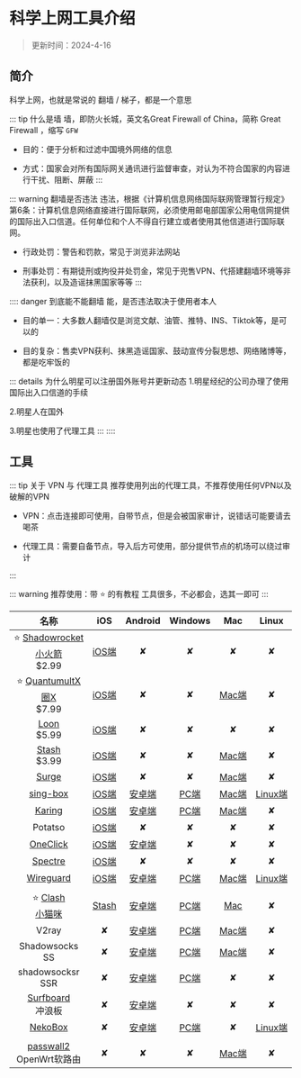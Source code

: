 # 科学上网工具介绍

> 更新时间：2024-4-16


## 简介

科学上网，也就是常说的 翻墙 / 梯子，都是一个意思


::: tip 什么是墙
墙，即防火长城，英文名Great Firewall of China，简称 Great Firewall ，缩写 `GFW`

* 目的：便于分析和过滤中国境外网络的信息

* 方式：国家会对所有国际网关通讯进行监督审查，对认为不符合国家的内容进行干扰、阻断、屏蔽
:::





::: warning 翻墙是否违法
违法，根据《计算机信息网络国际联网管理暂行规定》第6条：计算机信息网络直接进行国际联网，必须使用邮电部国家公用电信网提供的国际出入口信道。任何单位和个人不得自行建立或者使用其他信道进行国际联网。

* 行政处罚：警告和罚款，常见于浏览非法网站

* 刑事处罚：有期徒刑或拘役并处罚金，常见于兜售VPN、代搭建翻墙环境等非法获利，以及造谣抹黑国家等等
:::





:::: danger 到底能不能翻墙
能，是否违法取决于使用者本人

* 目的单一：大多数人翻墙仅是浏览文献、油管、推特、INS、Tiktok等，是可以的

* 目的复杂：售卖VPN获利、抹黑造谣国家、鼓动宣传分裂思想、网络赌博等，都是吃牢饭的

::: details 为什么明星可以注册国外账号并更新动态
1.明星经纪的公司办理了使用国际出入口信道的手续

2.明星人在国外

3.明星也使用了代理工具
:::
::::





## 工具

::: tip 关于 VPN 与 代理工具
推荐使用列出的代理工具，不推荐使用任何VPN以及破解的VPN

* VPN：点击连接即可使用，自带节点，但是会被国家审计，说错话可能要请去喝茶

* 代理工具：需要自备节点，导入后方可使用，部分提供节点的机场可以绕过审计

:::



::: warning 推荐使用：带 ⭐ 的有教程
工具很多，不必都会，选其一即可
:::

| 名称 | iOS | Android | Windows | Mac | Linux |
|:-:|:-:|:-:|:-:|:-:|:-:|
| ⭐ [Shadowrocket<br>小火箭](./shadowrocket.md)<br>$2.99 | [iOS端](https://apps.apple.com/us/app/shadowrocket/id932747118) | ✘ | ✘ | ✘ | ✘ |
| ⭐ [QuantumultX<br>圈X](./quantumultX.md)<br>$7.99 | [iOS端](https://apps.apple.com/us/app/quantumult-x/id1443988620) | ✘ | ✘ | [Mac端](https://apps.apple.com/us/app/quantumult-x/id1443988620) | ✘ |
| [Loon](https://nsloon.com/)<br>$5.99 | [iOS端](https://apps.apple.com/us/app/loon/id1373567447) | ✘ | ✘ | ✘ | ✘ |
| [Stash](https://stash.ws/)<br>$3.99 | [iOS端](https://apps.apple.com/us/app/stash-proxy-utility/id1596063349) | ✘ | ✘ | [Mac端](https://stash.ws/macos/pricing/) | ✘ |
| [Surge](https://nssurge.com/) | [iOS端](https://apps.apple.com/us/app/id1442620678) | ✘ | ✘ | [Mac端](https://nssurge.com/) | ✘ |
| [sing-box](https://sing-box.sagernet.org/) | [iOS端](https://apps.apple.com/us/app/sing-box/id6451272673) | [安卓端](https://github.com/SagerNet/sing-box/releases) | [PC端](https://github.com/SagerNet/sing-box/releases) | [Mac端](https://github.com/SagerNet/sing-box/releases) | [Linux端](https://github.com/SagerNet/sing-box/releases) |
| [Karing](https://karing.app/) | [iOS端](https://apps.apple.com/us/app/karing/id6472431552) | [安卓端](https://github.com/KaringX/karing/releases) | [PC端](https://github.com/KaringX/karing/releases) | [Mac端](https://apps.apple.com/us/app/karing/id6472431552) | ✘ |
| Potatso| [iOS端](https://apps.apple.com/us/app/id1239860606) | ✘ | ✘ | ✘ | ✘ |
| [OneClick](https://oneclick.earth/)| [iOS端](https://apps.apple.com/us/app/id1545555197) | [安卓端](https://oneclick.earth/) | ✘ | ✘ | ✘ |
| [Spectre](https://proxy.spectreapp.xyz/) | [iOS端](https://apps.apple.com/app/spectre-vpn/id1508712998) | ✘ | ✘ | ✘ | ✘ |
| [Wireguard](https://www.wireguard.com/) | [iOS端](https://apps.apple.com/us/app/wireguard/id1441195209) | [安卓端](https://www.wireguard.com/install/) | [PC端](https://www.wireguard.com/install/) | [Mac端](https://apps.apple.com/us/app/wireguard/id1451685025) | [Linux端](https://www.wireguard.com/install/) |
| |
| ⭐ [Clash<br>小猫咪](./Clash.md) | [Stash](https://stash.ws/) | [安卓端](https://github.com/Yiov/Clash_For_Android/releases) | [PC端](https://github.com/Z-Siqi/Clash-for-Windows_Chinese/releases/tag/CFW) | [Mac](./Clash.md#其他软件) | ✘ |
| V2ray | ✘ | [安卓端](https://github.com/2dust/v2rayNG/releases) | [PC端](https://github.com/2dust/v2rayN/releases) | [Mac端](https://github.com/yanue/V2rayU/releases) | ✘ |
| Shadowsocks<br>SS | ✘ | [安卓端](https://github.com/shadowsocks/shadowsocks-android/releases) | [PC端](https://github.com/shadowsocks/shadowsocks-windows/releases) | [Mac端](https://github.com/shadowsocks/ShadowsocksX-NG/releases/) | ✘ |
| shadowsocksr<br>SSR | ✘ | [安卓端](https://github.com/shadowsocksrr/shadowsocksr-android/releases) | [PC端](https://github.com/shadowsocksr-rm/shadowsocksr-csharp/releases) | ✘ | ✘ |
| [Surfboard](https://getsurfboard.com/)<br>冲浪板 | ✘ | [安卓端](https://github.com/getsurfboard/surfboard/releases/) | ✘ | ✘ | ✘ |
| [NekoBox](https://matsuridayo.github.io/) | ✘ | [安卓端](https://github.com/MatsuriDayo/NekoBoxForAndroid/releases) | [PC端](https://github.com/MatsuriDayo/nekoray/releases) | ✘ | [Linux端](https://github.com/MatsuriDayo/nekoray/releases) |
| |
| [passwall2](https://github.com/xiaorouji/openwrt-passwall2/releases)<br>OpenWrt软路由 | ✘ | ✘ | ✘ | [Mac端](https://github.com/keiko233/clash-nyanpasu/releases) | ✘ |









